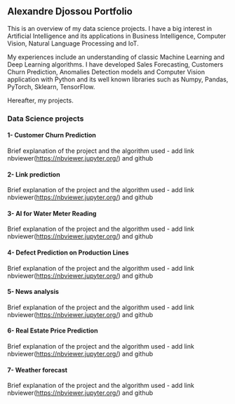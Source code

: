 ## Alexandre Djossou Portfolio

This is an overview of my data science projects. I have a big interest in Artificial Intelligence and its applications in Business Intelligence, Computer Vision, Natural Language Processing and IoT.

My experiences include an understanding of classic Machine Learning and Deep Learning algorithms. I have developed Sales Forecasting, Customers Churn Prediction, Anomalies Detection models and Computer Vision application with Python and its well known libraries such as Numpy, Pandas, PyTorch, Sklearn, TensorFlow.

Hereafter, my projects.

### Data Science projects

#### 1- Customer Churn Prediction
Brief explanation of the project and the algorithm used - add link nbviewer(https://nbviewer.jupyter.org/) and github

#### 2- Link prediction
Brief explanation of the project and the algorithm used - add link nbviewer(https://nbviewer.jupyter.org/) and github

#### 3- AI for Water Meter Reading
Brief explanation of the project and the algorithm used - add link nbviewer(https://nbviewer.jupyter.org/) and github

#### 4- Defect Prediction on Production Lines
Brief explanation of the project and the algorithm used - add link nbviewer(https://nbviewer.jupyter.org/) and github

#### 5- News analysis
Brief explanation of the project and the algorithm used - add link nbviewer(https://nbviewer.jupyter.org/) and github

#### 6- Real Estate Price Prediction
Brief explanation of the project and the algorithm used - add link nbviewer(https://nbviewer.jupyter.org/) and github

#### 7- Weather forecast
Brief explanation of the project and the algorithm used - add link nbviewer(https://nbviewer.jupyter.org/) and github
